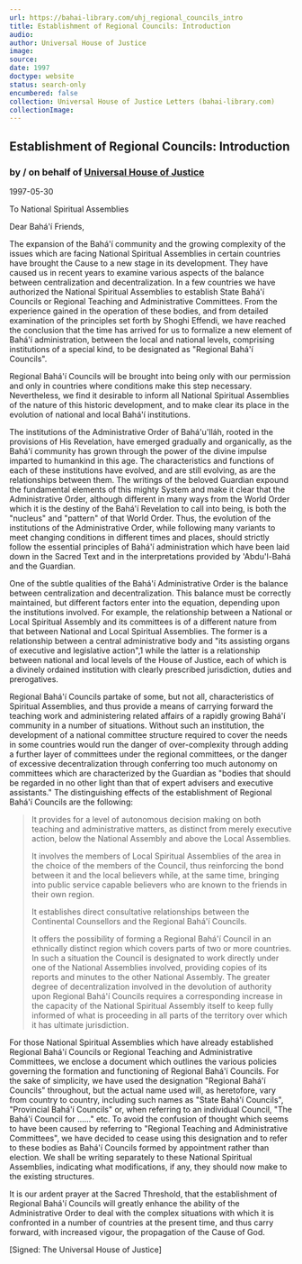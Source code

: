 ```yaml
---
url: https://bahai-library.com/uhj_regional_councils_intro
title: Establishment of Regional Councils: Introduction
audio: 
author: Universal House of Justice
image: 
source: 
date: 1997
doctype: website
status: search-only
encumbered: false
collection: Universal House of Justice Letters (bahai-library.com)
collectionImage: 
---
```



## Establishment of Regional Councils: Introduction

### by / on behalf of [Universal House of Justice](https://bahai-library.com/author/Universal+House+of+Justice)

1997-05-30


To National Spiritual Assemblies

Dear Bahá'í Friends,

The expansion of the Bahá'í community and the growing complexity of the issues which are facing National Spiritual Assemblies in certain countries have brought the Cause to a new stage in its development. They have caused us in recent years to examine various aspects of the balance between centralization and decentralization. In a few countries we have authorized the National Spiritual Assemblies to establish State Bahá'í Councils or Regional Teaching and Administrative Committees. From the experience gained in the operation of these bodies, and from detailed examination of the principles set forth by Shoghi Effendi, we have reached the conclusion that the time has arrived for us to formalize a new element of Bahá'í administration, between the local and national levels, comprising institutions of a special kind, to be designated as "Regional Bahá'í Councils".

Regional Bahá'í Councils will be brought into being only with our permission and only in countries where conditions make this step necessary. Nevertheless, we find it desirable to inform all National Spiritual Assemblies of the nature of this historic development, and to make clear its place in the evolution of national and local Bahá'í institutions.

The institutions of the Administrative Order of Bahá'u'lláh, rooted in the provisions of His Revelation, have emerged gradually and organically, as the Bahá'í community has grown through the power of the divine impulse imparted to humankind in this age. The characteristics and functions of each of these institutions have evolved, and are still evolving, as are the relationships between them. The writings of the beloved Guardian expound the fundamental elements of this mighty System and make it clear that the Administrative Order, although different in many ways from the World Order which it is the destiny of the Bahá'í Revelation to call into being, is both the "nucleus" and "pattern" of that World Order. Thus, the evolution of the institutions of the Administrative Order, while following many variants to meet changing conditions in different times and places, should strictly follow the essential principles of Bahá'í administration which have been laid down in the Sacred Text and in the interpretations provided by 'Abdu'l-Bahá and the Guardian.

One of the subtle qualities of the Bahá'í Administrative Order is the balance between centralization and decentralization. This balance must be correctly maintained, but different factors enter into the equation, depending upon the institutions involved. For example, the relationship between a National or Local Spiritual Assembly and its committees is of a different nature from that between National and Local Spiritual Assemblies. The former is a relationship between a central administrative body and "its assisting organs of executive and legislative action",1 while the latter is a relationship between national and local levels of the House of Justice, each of which is a divinely ordained institution with clearly prescribed jurisdiction, duties and prerogatives.

Regional Bahá'í Councils partake of some, but not all, characteristics of Spiritual Assemblies, and thus provide a means of carrying forward the teaching work and administering related affairs of a rapidly growing Bahá'í community in a number of situations. Without such an institution, the development of a national committee structure required to cover the needs in some countries would run the danger of over-complexity through adding a further layer of committees under the regional committees, or the danger of excessive decentralization through conferring too much autonomy on committees which are characterized by the Guardian as "bodies that should be regarded in no other light than that of expert advisers and executive assistants." The distinguishing effects of the establishment of Regional Bahá'í Councils are the following:

> It provides for a level of autonomous decision making on both teaching and administrative matters, as distinct from merely executive action, below the National Assembly and above the Local Assemblies.  
>   
> It involves the members of Local Spiritual Assemblies of the area in the choice of the members of the Council, thus reinforcing the bond between it and the local believers while, at the same time, bringing into public service capable believers who are known to the friends in their own region.  
>   
> It establishes direct consultative relationships between the Continental Counsellors and the Regional Bahá'í Councils.  
>   
> It offers the possibility of forming a Regional Bahá'í Council in an ethnically distinct region which covers parts of two or more countries. In such a situation the Council is designated to work directly under one of the National Assemblies involved, providing copies of its reports and minutes to the other National Assembly. The greater degree of decentralization involved in the devolution of authority upon Regional Bahá'í Councils requires a corresponding increase in the capacity of the National Spiritual Assembly itself to keep fully informed of what is proceeding in all parts of the territory over which it has ultimate jurisdiction.

For those National Spiritual Assemblies which have already established Regional Bahá'í Councils or Regional Teaching and Administrative Committees, we enclose a document which outlines the various policies governing the formation and functioning of Regional Bahá'í Councils. For the sake of simplicity, we have used the designation "Regional Bahá'í Councils" throughout, but the actual name used will, as heretofore, vary from country to country, including such names as "State Bahá'í Councils", "Provincial Bahá'í Councils" or, when referring to an individual Council, "The Bahá'í Council for ......" etc. To avoid the confusion of thought which seems to have been caused by referring to "Regional Teaching and Administrative Committees", we have decided to cease using this designation and to refer to these bodies as Bahá'í Councils formed by appointment rather than election. We shall be writing separately to these National Spiritual Assemblies, indicating what modifications, if any, they should now make to the existing structures.

It is our ardent prayer at the Sacred Threshold, that the establishment of Regional Bahá'í Councils will greatly enhance the ability of the Administrative Order to deal with the complex situations with which it is confronted in a number of countries at the present time, and thus carry forward, with increased vigour, the propagation of the Cause of God.

\[Signed: The Universal House of Justice\]